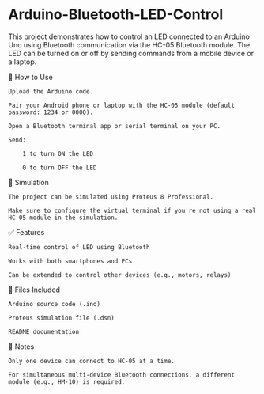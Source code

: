 # Arduino-Bluetooth-LED-Control
This project demonstrates how to control an LED connected to an Arduino Uno using Bluetooth communication via the HC-05 Bluetooth module. The LED can be turned on or off by sending commands from a mobile device or a laptop.

📱 How to Use

    Upload the Arduino code.

    Pair your Android phone or laptop with the HC-05 module (default password: 1234 or 0000).

    Open a Bluetooth terminal app or serial terminal on your PC.

    Send:

        1 to turn ON the LED

        0 to turn OFF the LED

🧪 Simulation

    The project can be simulated using Proteus 8 Professional.

    Make sure to configure the virtual terminal if you're not using a real HC-05 module in the simulation.

✅ Features

    Real-time control of LED using Bluetooth

    Works with both smartphones and PCs

    Can be extended to control other devices (e.g., motors, relays)

📁 Files Included

    Arduino source code (.ino)

    Proteus simulation file (.dsn)

    README documentation

📌 Notes

    Only one device can connect to HC-05 at a time.

    For simultaneous multi-device Bluetooth connections, a different module (e.g., HM-10) is required.
